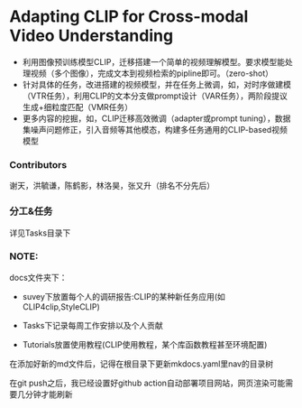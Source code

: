 # Adapting CLIP for Cross-modal Video Understanding

- 利用图像预训练模型CLIP，迁移搭建一个简单的视频理解模型。要求模型能处理视频（多个图像），完成文本到视频检索的pipline即可。（zero-shot）
- 针对具体的任务，改进搭建的视频模型，并在任务上微调，如，对时序做建模（VTR任务），利用CLIP的文本分支做prompt设计（VAR任务），两阶段提议生成+细粒度匹配（VMR任务）
- 更多内容的挖掘，如，CLIP迁移高效微调（adapter或prompt tuning），数据集噪声问题修正，引入音频等其他模态，构建多任务通用的CLIP-based视频模型



### Contributors
谢天，洪毓谦，陈鹤影，林洛昊，张又升（排名不分先后）



### 分工&任务
详见Tasks目录下



### NOTE:
docs文件夹下：

- suvey下放置每个人的调研报告:CLIP的某种新任务应用(如CLIP4clip,StyleCLIP)

- Tasks下记录每周工作安排以及个人贡献

- Tutorials放置使用教程(CLIP使用教程，某个库函数教程甚至环境配置)

在添加好新的md文件后，记得在根目录下更新mkdocs.yaml里nav的目录树

在git push之后，我已经设置好github action自动部署项目网站，网页渲染可能需要几分钟才能刷新